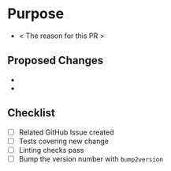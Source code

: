 # Purpose

  - < The reason for this PR >

## Proposed Changes

  -
  -

## Checklist

- [ ] Related GitHub Issue created
- [ ] Tests covering new change
- [ ] Linting checks pass
- [ ] Bump the version number with `bump2version`
